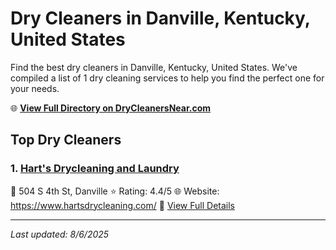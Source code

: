 # Dry Cleaners in Danville, Kentucky, United States

Find the best dry cleaners in Danville, Kentucky, United States. We've compiled a list of 1 dry cleaning services to help you find the perfect one for your needs.

🌐 **[View Full Directory on DryCleanersNear.com](https://drycleanersnear.com/city/US/Kentucky/Danville)**

## Top Dry Cleaners

### 1. [Hart's Drycleaning and Laundry](https://drycleanersnear.com/dryCleaner/688f1fca46b6614a95a95bcf/hart-s-drycleaning-and-laundry)
📍 504 S 4th St, Danville
⭐ Rating: 4.4/5
🌐 Website: https://www.hartsdrycleaning.com/
🔗 [View Full Details](https://drycleanersnear.com/dryCleaner/688f1fca46b6614a95a95bcf/hart-s-drycleaning-and-laundry)


---

*Last updated: 8/6/2025*
